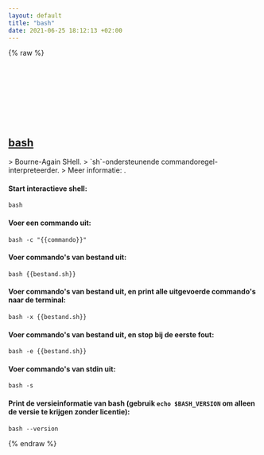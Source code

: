 ```yaml
---
layout: default
title: "bash"
date: 2021-06-25 18:12:13 +02:00
---
```

{% raw %}
<h2 id="bash">
  <a href="/nl/common/bash.html">bash</a> <a href="#bash"><svg class="icon">
    <use href="/assets/images/unicode_sprite.svg#link" />
  </svg></a>
</h2>
> Bourne-Again SHell.
> `sh`-ondersteunende commandoregel-interpreteerder.
> Meer informatie: <https://gnu.org/software/bash>.

#### Start interactieve shell:
```shell
bash
```
#### Voer een commando uit:
```shell
bash -c "{{commando}}"
```
#### Voer commando's van bestand uit:
```shell
bash {{bestand.sh}}
```
#### Voer commando's van bestand uit, en print alle uitgevoerde commando's naar de terminal:
```shell
bash -x {{bestand.sh}}
```
#### Voer commando's van bestand uit, en stop bij de eerste fout:
```shell
bash -e {{bestand.sh}}
```
#### Voer commando's van stdin uit:
```shell
bash -s
```
#### Print de versieinformatie van bash (gebruik `echo $BASH_VERSION` om alleen de versie te krijgen zonder licentie):
```shell
bash --version
```
{% endraw %}
